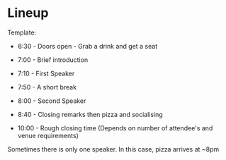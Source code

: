 # Lineup

Template:

- 6:30 - Doors open - Grab a drink and get a seat

- 7:00 - Brief introduction

- 7:10 - First Speaker

- 7:50 - A short break

- 8:00 - Second Speaker

- 8:40 - Closing remarks then pizza and socialising

- 10:00 - Rough closing time (Depends on number of attendee's and venue requirements)

Sometimes there is only one speaker. In this case, pizza arrives at ~8pm
